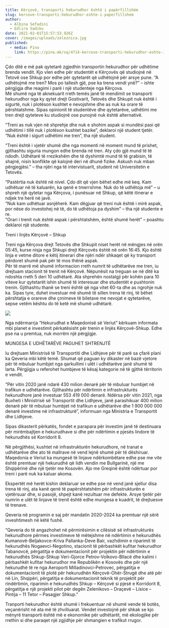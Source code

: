 ```yaml
---
title: Kërçovë, transporti hekurudhor është i papërfillshëm
slug: kercove-transporti-hekurudhor-eshte-i-paperfillshem
author:
  - Albina Sefadini
  - Edlira Sadiku
date: 2021-02-01T15:57:53.926Z
cover: /images/uploads/zeleznica.jpg
published:
  - media: Pina
    link: https://pina.mk/sq/4714-kercove-transporti-hekurudhor-eshte-i-paperfillshem/
---
```

Çdo ditë e më pak qytetarë zgjedhin transportin hekurudhor për udhëtime brenda vendit. Kjo vlen edhe për studentët e Кërçovës që studiojnë në Tetovë ose Shkup por edhe për qytetarët që udhëtojnë për arsye pune. “A udhëtojmë me tren? Mos po tallesh gjë, pse ka trena vendi ynë?” – ishte përgjigja dhe reagimi i parë i një studenteje nga Kërçova.\
Më shumë nga të aknekuarit rreth temës janë të mendimit se transporti hekurudhor nga ky qytet drejt Gostivarit, Tetovës dhe Shkupit nuk është i sigurtë, nuk i plotëson kushtet e nevojshme dhe as nuk ka orare të përshtatshme. Sipas opinionit të studentëve dhe qytetarëve, udhëtimi me tren drejt qyteteve ku studiojnë ose punojnë nuk është alternativë.

“Treni as nuk vjen në shprehje dhe nuk e shohim aspak si mundësi pasi që udhëtimi i tillë nuk i plotëson kushtet bazike”, deklaroi një student tjetër.\
“Nuk është i sigurt udhëtimi me tren”, tha një student.

“Treni është i vjetër shumë dhe nga momenti në moment mund të prishet, gjithashtu siguria mungon edhe brenda në tren. Aty çdo gjë mund të të ndodh. Udhëtarë të rrezikshëm dhe të dyshimtë mund të të grabisin, të shajnë, nisin konflikte që kalojnë deri në dhunë fizike. Askush nuk mban përgjegjësi.” – tha njëri nga të intervistuarit, student në Universitetin e Tetovës.

“Pastërtia nuk është në nivel. Çdo dit që vjen bëhet edhe më keq. Kam udhëtuar në të kaluarën, ka qenë e tmerrshme. Nuk do të udhëtoja më” – u shpreh një qytetar nga Kërçova, i punësuar në Shkup, që këtë itinerar e ndjek tre herë në javë.\
“Nuk kam udhëtuar asnjëherë. Kam dëgjuar që treni nuk është i mirë aspak, por nëse do investohej në të, do të udhëtoja pa dyshim” – tha një studente e re.\
“Orari i trenit nuk është aspak i përshtatshëm, është shumë herët” – poashtu deklaroi një studente.

Treni i linjës Kërçovë – Shkup

Treni nga Kërçova drejt Tetovës dhe Shkupit niset herët në mëngjes në orën 05:45, kurse nisja nga Shkupi drejt Kërçovës është në orën 16:45. Kjo është linja e vetme ditore e këtij itinerari dhe njëri ndër shkaqet që ky transport përdoret shumë pak për të mos thënë aspak.\
Për të marrë më shumë informacion rreth numrit të udhëtarëve me tren, iu drejtuam stacionit të trenit në Kërçovë. Nëpunësit na treguan se në ditë ka ndoshta rreth 5 deri 10 udhëtarë. Ata shprehën nostalgji për kohën para 10 viteve kur qytetarët ishin shumë të interesuar dhe studentët e pushtonin trenin. Gjithashtu thanë se treni është që nga vitet 60-ta dhe as ngrohje nuk ka. Sipas tyre, duhet investuar më shumë të sillen trena të rinj, të bëhet përshtatja e orareve dhe çmimeve të biletave me nevojat e qytetarëve, sepse vetëm kështu do të ketë më shumë udhëtarë.

![](/images/uploads/zeleznica-2-300x146.jpg)

Nga ndërmarrja “Hekurudhat e Maqedonisë së Veriut” kërkuam informata mbi planet e investimit përkatësisht për trenin e linjës Kërçovë-Shkup. Edhe pse na u premtua, nuk morrëm një përgjigje.

MUNGESA E UDHËTARËVE PAGUHET SHTRENJTË

Iu drejtuam Ministrisë të Transportiti dhe Lidhjeve për të parë sa çfarë plani ka Qeveria mbi këtë temë. Shumat që paguan ky dikaster në bazë vjetore për të mbuluar humbjet nga qarkullimi i ulët i udhëtarëve janë shumë të larta. Përgjigja u referohet humbjeve të kësaj kategorie në të gjithë tërritorin e vendit.

“Për vitin 2020 janë ndarë 430 milion denarë për të mbuluar humbjet në trafikun e udhëtarëve. Gjithashtu për ndërtimin e infrastrukturës hekurudhore janë investuar 553 419 000 denarë. Ndërsa për vitin 2021, nga Buxheti i Ministrisë së Transportit dhe Lidhjeve, janë parashikuar 400 milion denarë për të mbuluar humbjet në trafikun e udhëtarëve dhe 1 900 000 000 denarë investime në infrastrukturë”, informuan nga Ministria e Transportit dhe Lidhjeve.

Sipas dikasterit përkatës, fondet e parapara për investim janë të destinuara për mirëmbajtjen e hekurudhave si dhe për ndërtimin e pjesës lindore të hekurudhës së Korridorit 8.

Në përgjithësi, kushtet në infrastrukturën hekurudhore, në tranat e udhëtarëve dhe ato të mallrave në vend lejnë shumë për të dëshiruar. Maqedonia e Veriut ka mungesë të linjave ndërkombëtare edhe pse me vite është premtuar një hekurudhë që lidh vendin me Bullgarinë, një me Shqipërinë dhe një tjetër me Kosovën. Ajo me Greqinë është ndërtuar por treni i parë nuk ka kaluar akoma.

Ekspertët më herët kishin deklaruar se edhe pse në vend janë sjellur disa trena të rinj, ata kanë qenë të papërshtatshëm për infrastrukturën e vjetërsuar dhe, si pasojë, shpejt kanë rezultuar me defekte. Arsye tjetër për numrin e ulët të linjave të trenit është edhe mungesa e kuadrit, të drejtuesve të trenave.

Qeveria në programin e saj për mandatin 2020-2024 ka premtuar një sërë inveshtimesh në këtë fushë.

“Qeveria do të angazhohet në përmirësimin e cilësisë së infrastrukturës hekurudhore përmes investimeve të mëtejshme në ndërtimin e hekurudhës Kumanovë-Beljakovce-Kriva Pallanka-Deve Bair, vazhdimin e riparimit të hekurudhës Nogaevci-Negotino, stacionit të përbashkët kufitar hekurudhor Tabanovcë, përgatitja e dokumentacionit për projektin për ndërtimin e hekurudhës Shkup-Shkup Veri-Gjorce Petrov-Volkovo-Bllacë dhe kalimi i përbashkët kufitar hekurudhor me Republikën e Kosovës dhe për një hekurudhë të re nga Aeroporti Milladinovci-Petrovec, përgatitja e dokumentacionit të plotë për hekurudhën Kërçovë-Ohër-Strugë dhe atë për në Lin, Shqipëri, përgatitja e dokumentacionit teknik të projektit për rindërtimin, riparimin e hekurudhës Shkup – Kërçovë si pjesë e Korridorit 8, përgatitja e një projekti pilot për degën Zelenikovo – Draçevë – Lisice – Pintija – 11 Tetor – Pasagjer Shkup.”

Tranporti hekurudhor është shumë i frekuentuar në shumë vende të botës, veçanërisht në ata më të zhvilluarat. Vendet investojnë për shkak se kjo mënyrë transporti është më e ekonomike për udhëtarët, më ekologjike për rrethin si dhe paraqet një zgjidhje për shmangien e trafikut rrugor.